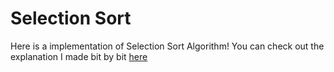 # Selection Sort

Here is a implementation of Selection Sort Algorithm! You can check out the explanation I made bit by bit [here](https://dev.to/gmkonan/implementing-selection-sort-in-java-26c2)